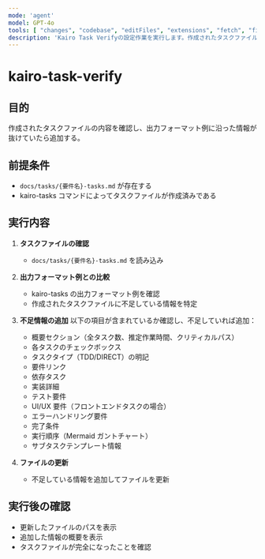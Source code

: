 ```yaml
---
mode: 'agent'
model: GPT-4o
tools: [ "changes", "codebase", "editFiles", "extensions", "fetch", "findTestFiles", "githubRepo", "new", "problems", "openSimpleBrowser", "runCommands", "runNotebooks", "runTasks", "runTests", "search", "searchResults", "terminalLastCommand", "terminalSelection", "testFailure", "usages", "vscodeAPI", "activePullRequest", "copilotCodingAgent" ],
description: 'Kairo Task Verifyの設定作業を実行します。作成されたタスクファイルの内容を確認し、出力フォーマット例に沿った情報が抜けていたら追加します。'
---
```


# kairo-task-verify

## 目的

作成されたタスクファイルの内容を確認し、出力フォーマット例に沿った情報が抜けていたら追加する。

## 前提条件

- `docs/tasks/{要件名}-tasks.md` が存在する
- kairo-tasks コマンドによってタスクファイルが作成済みである

## 実行内容

1. **タスクファイルの確認**

   - `docs/tasks/{要件名}-tasks.md` を読み込み

2. **出力フォーマット例との比較**

   - kairo-tasks の出力フォーマット例を確認
   - 作成されたタスクファイルに不足している情報を特定

3. **不足情報の追加**
   以下の項目が含まれているか確認し、不足していれば追加：

   - 概要セクション（全タスク数、推定作業時間、クリティカルパス）
   - 各タスクのチェックボックス
   - タスクタイプ（TDD/DIRECT）の明記
   - 要件リンク
   - 依存タスク
   - 実装詳細
   - テスト要件
   - UI/UX 要件（フロントエンドタスクの場合）
   - エラーハンドリング要件
   - 完了条件
   - 実行順序（Mermaid ガントチャート）
   - サブタスクテンプレート情報

4. **ファイルの更新**
   - 不足している情報を追加してファイルを更新

## 実行後の確認

- 更新したファイルのパスを表示
- 追加した情報の概要を表示
- タスクファイルが完全になったことを確認
